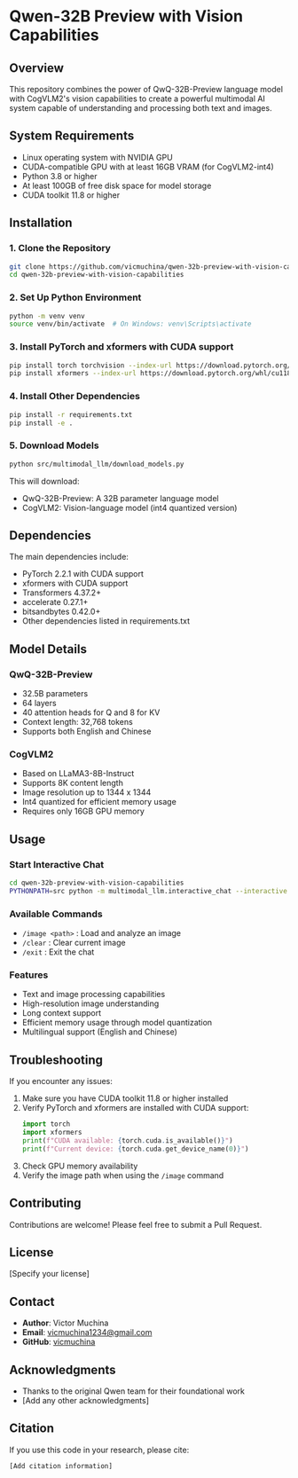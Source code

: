 # Qwen-32B Preview with Vision Capabilities

## Overview
This repository combines the power of QwQ-32B-Preview language model with CogVLM2's vision capabilities to create a powerful multimodal AI system capable of understanding and processing both text and images.

## System Requirements
- Linux operating system with NVIDIA GPU
- CUDA-compatible GPU with at least 16GB VRAM (for CogVLM2-int4)
- Python 3.8 or higher
- At least 100GB of free disk space for model storage
- CUDA toolkit 11.8 or higher

## Installation

### 1. Clone the Repository
```bash
git clone https://github.com/vicmuchina/qwen-32b-preview-with-vision-capabilities.git
cd qwen-32b-preview-with-vision-capabilities
```

### 2. Set Up Python Environment
```bash
python -m venv venv
source venv/bin/activate  # On Windows: venv\Scripts\activate
```

### 3. Install PyTorch and xformers with CUDA support
```bash
pip install torch torchvision --index-url https://download.pytorch.org/whl/cu118
pip install xformers --index-url https://download.pytorch.org/whl/cu118
```

### 4. Install Other Dependencies
```bash
pip install -r requirements.txt
pip install -e .
```

### 5. Download Models
```bash
python src/multimodal_llm/download_models.py
```

This will download:
- QwQ-32B-Preview: A 32B parameter language model
- CogVLM2: Vision-language model (int4 quantized version)

## Dependencies
The main dependencies include:
- PyTorch 2.2.1 with CUDA support
- xformers with CUDA support
- Transformers 4.37.2+
- accelerate 0.27.1+
- bitsandbytes 0.42.0+
- Other dependencies listed in requirements.txt

## Model Details

### QwQ-32B-Preview
- 32.5B parameters
- 64 layers
- 40 attention heads for Q and 8 for KV
- Context length: 32,768 tokens
- Supports both English and Chinese

### CogVLM2
- Based on LLaMA3-8B-Instruct
- Supports 8K content length
- Image resolution up to 1344 x 1344
- Int4 quantized for efficient memory usage
- Requires only 16GB GPU memory

## Usage

### Start Interactive Chat
```bash
cd qwen-32b-preview-with-vision-capabilities
PYTHONPATH=src python -m multimodal_llm.interactive_chat --interactive
```

### Available Commands
- `/image <path>` : Load and analyze an image
- `/clear` : Clear current image
- `/exit` : Exit the chat

### Features
- Text and image processing capabilities
- High-resolution image understanding
- Long context support
- Efficient memory usage through model quantization
- Multilingual support (English and Chinese)

## Troubleshooting
If you encounter any issues:
1. Make sure you have CUDA toolkit 11.8 or higher installed
2. Verify PyTorch and xformers are installed with CUDA support:
   ```python
   import torch
   import xformers
   print(f"CUDA available: {torch.cuda.is_available()}")
   print(f"Current device: {torch.cuda.get_device_name(0)}")
   ```
3. Check GPU memory availability
4. Verify the image path when using the `/image` command

## Contributing
Contributions are welcome! Please feel free to submit a Pull Request.

## License
[Specify your license]

## Contact
- **Author**: Victor Muchina
- **Email**: vicmuchina1234@gmail.com
- **GitHub**: [vicmuchina](https://github.com/vicmuchina)

## Acknowledgments
- Thanks to the original Qwen team for their foundational work
- [Add any other acknowledgments]

## Citation
If you use this code in your research, please cite:
```
[Add citation information]
```
